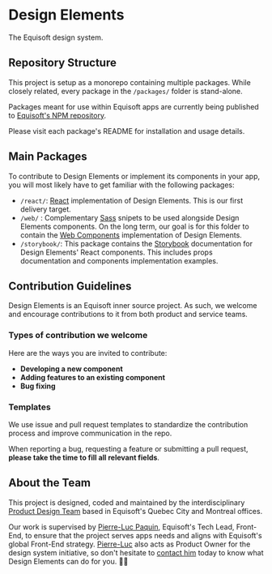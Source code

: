 # Design Elements
The Equisoft design system.

## Repository Structure
This project is setup as a monorepo containing multiple packages. While closely related, every package in the `/packages/` folder is stand-alone.

Packages meant for use within Equisoft apps are currently being published to [Equisoft's NPM repository](https://www.npmjs.com/settings/equisoft/packages).

Please visit each package's README for installation and usage details.


## Main Packages
To contribute to Design Elements or implement its components in your app, you will most likely have to get familiar with the following packages:

- `/react/`: [React](https://reactjs.org/) implementation of Design Elements. This is our first delivery target.
- `/web/` : Complementary [Sass](https://sass-lang.com/) snipets to be used alongside Design Elements components.  On the long term, our goal is for this folder to contain the [Web Components](https://developer.mozilla.org/en-US/docs/Web/Web_Components) implementation of Design Elements.
- `/storybook/`: This package contains the [Storybook](https://storybook.js.org/) documentation for Design Elements' React components. This includes props documentation and components implementation examples.


## Contribution Guidelines
Design Elements is an Equisoft inner source project. As such, we welcome and encourage contributions to it from both product and service teams.

### Types of contribution we welcome
Here are the ways you are invited to contribute:
- **Developing a new component**
- **Adding features to an existing component**
- **Bug fixing**

### Templates
We use issue and pull request templates to standardize the contribution process and improve communication in the repo.

When reporting a bug, requesting a feature or submitting a pull request, **please take the time to fill all relevant fields**.


## About the Team
This project is designed, coded and maintained by the interdisciplinary [Product Design Team](https://confluence.equisoft.com/display/PRODUCTDESIGN) based in Equisoft's Quebec City and Montreal offices.

Our work is supervised by [Pierre-Luc Paquin](mailto:pierre-luc.paquin@equisoft.com), Equisoft's Tech Lead, Front-End, to ensure that the project serves apps needs and aligns with Equisoft's global Front-End strategy. [Pierre-Luc](mailto:pierre-luc.paquin@equisoft.com) also acts as Product Owner for the design system initiative, so don't hesitate to [contact him](mailto:pierre-luc.paquin@equisoft.com) today to know what Design Elements can do for you. 👨‍⚕️‍
